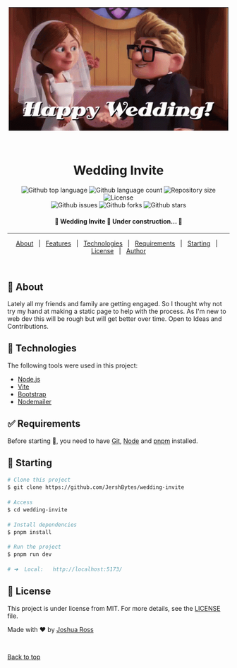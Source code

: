 <div align="center" id="top"> 
  <img src="./.github/app.gif" alt="Wedding Invite" />

  &#xa0;

  <!-- <a href="https://weddinginvite.netlify.app">Demo</a> -->
</div>

<h1 align="center">Wedding Invite</h1>

<p align="center">
  <img alt="Github top language" src="https://img.shields.io/github/languages/top/JershBytes/wedding-invite?color=56BEB8">
<img alt="Github language count" src="https://img.shields.io/github/languages/count/JershBytes/wedding-invite?color=56BEB8">
<img alt="Repository size" src="https://img.shields.io/github/repo-size/JershBytes/wedding-invite?color=56BEB8">
<img alt="License" src="https://img.shields.io/github/license/JershBytes/wedding-invite?color=56BEB8">
<br>
<img alt="Github issues" src="https://img.shields.io/github/issues/JershBytes/wedding-invite?color=56BEB8" />
<img alt="Github forks" src="https://img.shields.io/github/forks/JershBytes/wedding-invite?color=56BEB8" /> 
<img alt="Github stars" src="https://img.shields.io/github/stars/JershBytes/wedding-invite?color=56BEB8" />

</p>

<!-- Status -->

 <h4 align="center"> 
	🚧  Wedding Invite 🚀 Under construction...  🚧
</h4> 

<hr>

<p align="center">
  <a href="#dart-about">About</a> &#xa0; | &#xa0; 
  <a href="#sparkles-features">Features</a> &#xa0; | &#xa0;
  <a href="#rocket-technologies">Technologies</a> &#xa0; | &#xa0;
  <a href="#white_check_mark-requirements">Requirements</a> &#xa0; | &#xa0;
  <a href="#checkered_flag-starting">Starting</a> &#xa0; | &#xa0;
  <a href="#memo-license">License</a> &#xa0; | &#xa0;
  <a href="https://github.com/JershBytes" target="_blank">Author</a>
</p>

<br>

## :dart: About ##

Lately all my friends and family are getting engaged. So I thought why not try my hand at making a static page to help with the process. As I'm new to web dev this will be rough but will get better over time. Open to Ideas and Contributions. 

## :rocket: Technologies ##

The following tools were used in this project:

- [Node.js](https://nodejs.org/en/)
- [Vite](https://vite.dev/)
- [Bootstrap](https://getbootstrap.com/)
- [Nodemailer](https://nodemailer.com/)

## :white_check_mark: Requirements ##

Before starting :checkered_flag:, you need to have [Git](https://git-scm.com), [Node](https://nodejs.org/en/) and [pnpm](https://pnpm.io/) installed.

## :checkered_flag: Starting ##

```bash
# Clone this project
$ git clone https://github.com/JershBytes/wedding-invite

# Access
$ cd wedding-invite

# Install dependencies
$ pnpm install

# Run the project
$ pnpm run dev

# ➜  Local:   http://localhost:5173/
```

## :memo: License ##

This project is under license from MIT. For more details, see the [LICENSE](LICENSE) file.


Made with :heart: by <a href="https://github.com/JershBytes" target="_blank">Joshua Ross</a>

&#xa0;

<a href="#top">Back to top</a>
